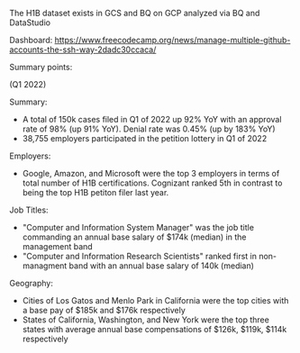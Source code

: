 
The H1B dataset exists in GCS and BQ on GCP analyzed via BQ and DataStudio

Dashboard: https://www.freecodecamp.org/news/manage-multiple-github-accounts-the-ssh-way-2dadc30ccaca/


Summary points:

(Q1 2022)

Summary:
- A total of 150k cases filed in Q1 of 2022 up 92% YoY with an approval rate of 98% (up 91% YoY). Denial rate was 0.45% (up by 183% YoY)
- 38,755 employers participated in the petition lottery in Q1 of 2022

Employers:
- Google, Amazon, and Microsoft were the top 3 employers in terms of total number of H1B certifications. Cognizant ranked 5th in contrast to being the top H1B petiton filer last year.

Job Titles:
- "Computer and Information System Manager" was the job title commanding an annual base salary of $174k (median) in the management band
- "Computer and Information Research Scientists" ranked first in non-managment band with an annual base salary of 140k (median)

Geography:
- Cities of Los Gatos and Menlo Park in California were the top cities with a base pay of $185k and $176k respectively
- States of California, Washington, and New York were the top three states with average annual base compensations of $126k, $119k, $114k respectively
